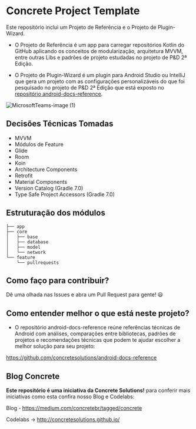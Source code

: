 
# Concrete Project Template

Este repositório inclui um Projeto de Referência e o Projeto de Plugin-Wizard.

* O Projeto de Referência é um app para carregar repositórios Kotlin do GitHub aplicando os conceitos de modularização, arquitetura MVVM, entre outras Libs e padrões de projeto estudadas no projeto de P&D 2ª Edição.

* O Projeto de Plugin-Wizard é um plugin para Android Studio ou IntelliJ que gera um projeto com as configurações personalizáveis do que foi pesquisado no projeto de P&D 2ª Edição que está exposto no [repositório android-docs-reference](https://github.com/concretesolutions/android-docs-reference).
 
 ![MicrosoftTeams-image (1)](https://user-images.githubusercontent.com/80279421/117838759-fb68a880-b250-11eb-8feb-135197b626aa.png)




## Decisões Técnicas Tomadas

* MVVM
* Módulos de Feature
* Glide
* Room
* Koin
* Architecture Components
* Retrofit
* Material Components
* Version Catalog (Gradle 7.0)
* Type Safe Project Accessors (Gradle 7.0)


## Estruturação dos módulos

``` 
├── app
├── core
│   ├── base
│   ├── database
│   ├── model
│   └── network
└── feature
    └── pullrequests
```


## Como faço para contribuir?

Dê uma olhada nas Issues e abra um Pull Request para gente! 😃


## Como entender melhor o que está neste projeto?

* O repositório android-docs-reference reúne referências técnicas de Android com análises, comparações entre bibliotecas, padrões de projetos e recomendações técnicas que podem te ajudar escolher a melhor solução para seu projeto:

https://github.com/concretesolutions/android-docs-reference


## Blog Concrete

**Este repositório é uma iniciativa da Concrete Solutions!** para conferir mais iniciativas como esta confira nosso Blog e Codelabs:

Blog - https://medium.com/concretebr/tagged/concrete

Codelabs -> http://concretesolutions.github.io/

